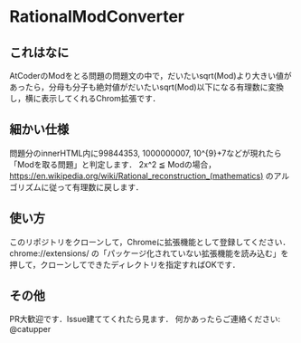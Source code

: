 # RationalModConverter

## これはなに

AtCoderのModをとる問題の問題文の中で，だいたいsqrt(Mod)より大きい値があったら，分母も分子も絶対値がだいたいsqrt(Mod)以下になる有理数に変換し，横に表示してくれるChrom拡張です．

## 細かい仕様

問題分のinnerHTML内に99844353, 1000000007, 10^{9}+7などが現れたら「Modを取る問題」と判定します．
2x^2 ≦ Modの場合，https://en.wikipedia.org/wiki/Rational_reconstruction_(mathematics) のアルゴリズムに従って有理数に戻します．

## 使い方

このリポジトリをクローンして，Chromeに拡張機能として登録してください．
chrome://extensions/ の「パッケージ化されていない拡張機能を読み込む」を押して，クローンしてできたディレクトリを指定すればOKです．

## その他

PR大歓迎です．Issue建ててくれたら見ます．
何かあったらご連絡ください: @catupper
